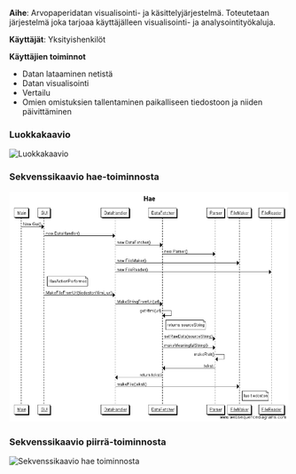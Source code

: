 **Aihe**: Arvopaperidatan visualisointi- ja käsittelyjärjestelmä. Toteutetaan järjestelmä joka tarjoaa käyttäjälleen visualisointi- ja analysointityökaluja.

**Käyttäjät**: Yksityishenkilöt

**Käyttäjien toiminnot**
- Datan lataaminen netistä
- Datan visualisointi
- Vertailu
- Omien omistuksien tallentaminen paikalliseen tiedostoon ja niiden päivittäminen

### Luokkakaavio
![Luokkakaavio](/dokumentaatio/Luokkakaavio.png)

### Sekvenssikaavio hae-toiminnosta
![Sekvenssikaavio hae toiminnosta](/dokumentaatio/HaeToiminnonSekvenssikaavio.png)

### Sekvenssikaavio piirrä-toiminnosta
![Sekvenssikaavio hae toiminnosta](/dokumentaatio/PiirräToiminnonSekvenssikaavio.png)
